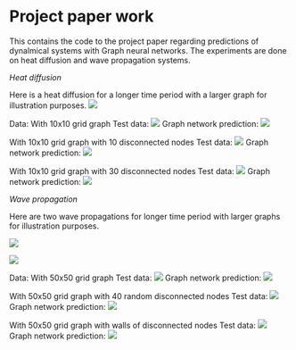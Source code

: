 # Project paper work

This contains the code to the project paper regarding predictions of dynalmical systems with Graph neural networks. The experiments are done on heat diffusion and wave propagation systems.


_Heat diffusion_

Here is a heat diffusion for a longer time period with a larger graph for illustration purposes.
![](https://github.com/axdeux/project-paper/blob/main/heatwave/long_time_graph_50hot.gif)

Data:
With 10x10 grid graph
Test data:
![](https://github.com/axdeux/project-paper/blob/main/heatwave/test0.gif)
Graph network prediction:
![](https://github.com/axdeux/project-paper/blob/main/heatwave/pred0.gif)

With 10x10 grid graph with 10 disconnected nodes
Test data:
![](https://github.com/axdeux/project-paper/blob/main/heatwave/test10.gif)
Graph network prediction:
![](https://github.com/axdeux/project-paper/blob/main/heatwave/pred10.gif)

With 10x10 grid graph with 30 disconnected nodes
Test data:
![](https://github.com/axdeux/project-paper/blob/main/heatwave/test30.gif)
Graph network prediction:
![](https://github.com/axdeux/project-paper/blob/main/heatwave/pred30.gif)


_Wave propagation_

Here are two wave propagations for longer time period with larger graphs for illustration purposes.

![](https://github.com/axdeux/project-paper/blob/main/heatwave/long_time_test.gif)


![](https://github.com/axdeux/project-paper/blob/main/heatwave/long_time_test2.gif)

Data:
With 50x50 grid graph
Test data:
![](https://github.com/axdeux/project-paper/blob/main/heatwave/test_no.gif)
Graph network prediction:
![](https://github.com/axdeux/project-paper/blob/main/heatwave/prediction_no.gif)

With 50x50 grid graph with 40 random disconnected nodes
Test data:
![](https://github.com/axdeux/project-paper/blob/main/heatwave/test_rand.gif)
Graph network prediction:
![](https://github.com/axdeux/project-paper/blob/main/heatwave/prediction_rand.gif)

With 50x50 grid graph with walls of disconnected nodes
Test data:
![](https://github.com/axdeux/project-paper/blob/main/heatwave/test_topbot.gif)
Graph network prediction:
![](https://github.com/axdeux/project-paper/blob/main/heatwave/prediction_topbot.gif)

